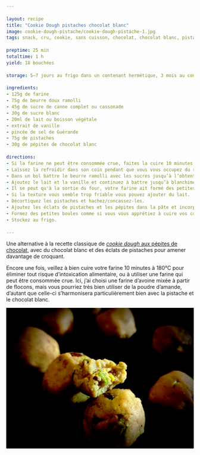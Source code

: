 ```yaml
---

layout: recipe
title: "Cookie Dough pistaches chocolat blanc"
image: cookie-dough-pistache/cookie-dough-pistache-1.jpg
tags: snack, cru, cookie, sans cuisson, chocolat, chocolat blanc, pistache, bouchée, bites

preptime: 25 min
totaltime: 1 h
yield: 18 bouchées

storage: 5–7 jours au frigo dans un contenant hermétique, 3 mois au congélateur.

ingredients:
- 125g de farine
- 75g de beurre doux ramolli
- 45g de sucre de canne complet ou cassonade
- 30g de sucre blanc
- 20ml de lait ou boisson végétale
- extrait de vanille
- pincée de sel de Guérande 
- 75g de pistaches
- 30g de pépites de chocolat blanc

directions:
- Si la farine ne peut être consommée crue, faites la cuire 10 minutes au four préchauffé à 180°C. Certains la passent au micro-ondes ou cuisent dans une sauteuse, le plus important est qu’elle atteigne une température interne d’au moins 160°C pour éliminer les bactéries. 
- Laissez la refroidir dans son coin pendant que vous vous occupez du reste. 
- Dans un bol battre le beurre ramolli avec les sucres jusqu’à l’obtention d’une crème. 
- Ajoutez le lait et la vanille et continuez à battre jusqu’à blanchiment.
- Il se peut qu'à la sortie du four, votre farine ait formé des petites boules. Celles-ci vont être difficiles à incorporer donc le mieux est de la tamiser plusieurs fois avant de la verser dans le bol. Ajoutez le sel et battez ensuite pour incorporer le tout à la crème.
- Si la texture vous semble trop friable vous pouvez ajouter du lait.
- Décortiquez les pistaches et hachez/concassez-les.
- Ajoutez les éclats de pistaches et les pépites dans la pâte et incorporez les à la spatule/maryse.
- Formez des petites boules comme si vous vous apprétiez à cuire vos cookies.
- Stockez au frigo.

---
```


Une alternative à la recette classique de [<i lang="en">cookie dough</i> aux pépites de chocolat](cookie-dough.html), avec du chocolat blanc et des éclats de pistaches pour amener davantage de croquant.

Encore une fois, veillez à bien cuire votre farine 10 minutes à 180°C pour éliminer tout risque d’intoxication alimentaire, ou à utiliser une farine qui peut être consommée crue. Ici, j’ai choisi une farine d’avoine mixée à partir de flocons, mais vous pourriez très bien utiliser de la poudre d’amande, d’autant que celle-ci s’harmonisera particulièrement bien avec la pistache et le chocolat blanc.

![Après, forcément, il faut s’attendre à une sensation différente du cookie cuit, raison pour laquelle certaines personnes détestent. On est vraiment sur un mélange cru qui n’offre de craquant qu’à travers les éclats de pistache.](../images/cookie-dough-pistache/cookie-dough-pistache-2.jpg)